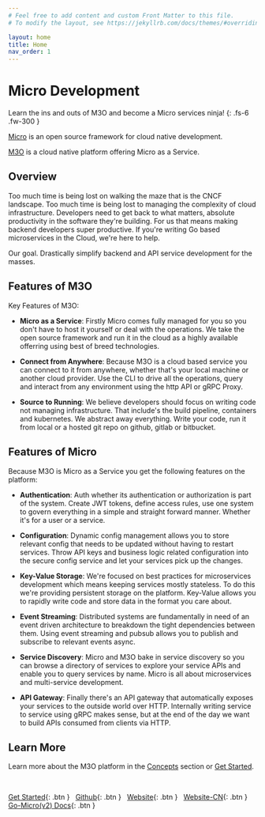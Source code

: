 ```yaml
---
# Feel free to add content and custom Front Matter to this file.
# To modify the layout, see https://jekyllrb.com/docs/themes/#overriding-theme-defaults

layout: home
title: Home
nav_order: 1
---
```


# Micro Development

Learn the ins and outs of M3O and become a Micro services ninja!
{: .fs-6 .fw-300 }

[Micro](https://micro.mu) is an open source framework for cloud native development.

[M3O](https://m3o.com) is a cloud native platform offering Micro as a Service.


## Overview

Too much time is being lost on walking the maze that is the CNCF landscape. Too much time is being lost 
to managing the complexity of cloud infrastructure. Developers need to get back to what matters, absolute 
productivity in the software they're building. For us that means making backend developers super 
productive. If you're writing Go based microservices in the Cloud, we're here to help.

Our goal. Drastically simplify backend and API service development for the masses.

## Features of M3O

Key Features of M3O:

- **Micro as a Service**: Firstly Micro comes fully managed for you so you don't have to host it yourself or deal with the operations. 
We take the open source framework and run it in the cloud as a highly available offerring using best of breed technologies.

- **Connect from Anywhere**: Because M3O is a cloud based service you can connect to it from anywhere, whether that's your local machine 
or another cloud provider. Use the CLI to drive all the operations, query and interact from any environment using the http API or gRPC 
Proxy.

- **Source to Running**: We believe developers should focus on writing code not managing infrastructure. That include's the build pipeline, 
containers and kubernetes. We abstract away everything. Write your code, run it from local or a hosted git repo on github, gitlab or bitbucket. 

## Features of Micro

Because M3O is Micro as a Service you get the following features on the platform:

- **Authentication**: Auth whether its authentication or authorization is part of the system. Create JWT tokens, define access rules, use 
one system to govern everything in a simple and straight forward manner. Whether it's for a user or a service.

- **Configuration**: Dynamic config management allows you to store relevant config that needs to be updated without having to restart services. 
Throw API keys and business logic related configuration into the secure config service and let your services pick up the changes.

- **Key-Value Storage**: We're focused on best practices for microservices development which means keeping services mostly stateless. To do this 
we're providing persistent storage on the platform. Key-Value allows you to rapidly write code and store data in the format you care about.

- **Event Streaming**: Distributed systems are fundamentally in need of an event driven architecture to breakdown the tight dependencies between 
them. Using event streaming and pubsub allows you to publish and subscribe to relevant events async.

- **Service Discovery**: Micro and M3O bake in service discovery so you can browse a directory of services to explore your service APIs and 
enable you to query services by name. Micro is all about microservices and multi-service development. 

- **API Gateway**: Finally there's an API gateway that automatically exposes your services to the outside world over HTTP. Internally writing 
service to service using gRPC makes sense, but at the end of the day we want to build APIs consumed from clients via HTTP.

## Learn More

Learn more about the M3O platform in the [Concepts](/concepts) section or [Get Started](/getting-started).

<br />

[Get Started](/getting-started){: .btn } &nbsp;
[Github](https://github.com/micro-community){: .btn }  &nbsp;
[Website](https://micro.arch.run/){: .btn }  &nbsp;
[Website-CN](https://microhq.cn/){: .btn }  &nbsp;
[Go-Micro(v2) Docs](https://micro-community.github.io/m3o-web/docs/){: .btn }

<div style="height: 320px"></div>
